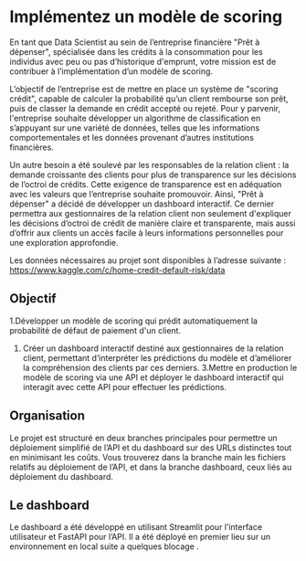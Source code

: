# Implémentez un modèle de scoring

En tant que Data Scientist au sein de l’entreprise financière "Prêt à dépenser", spécialisée dans les crédits à la consommation pour les individus avec peu ou pas d’historique d'emprunt, votre mission est de contribuer à l’implémentation d’un modèle de scoring.

L’objectif de l’entreprise est de mettre en place un système de "scoring crédit", capable de calculer la probabilité qu’un client rembourse son prêt, puis de classer la demande en crédit accepté ou rejeté. Pour y parvenir, l'entreprise souhaite développer un algorithme de classification en s’appuyant sur une variété de données, telles que les informations comportementales et les données provenant d’autres institutions financières.

Un autre besoin a été soulevé par les responsables de la relation client : la demande croissante des clients pour plus de transparence sur les décisions de l’octroi de crédits. Cette exigence de transparence est en adéquation avec les valeurs que l’entreprise souhaite promouvoir. Ainsi, "Prêt à dépenser" a décidé de développer un dashboard interactif. Ce dernier permettra aux gestionnaires de la relation client non seulement d'expliquer les décisions d’octroi de crédit de manière claire et transparente, mais aussi d’offrir aux clients un accès facile à leurs informations personnelles pour une exploration approfondie.

Les données nécessaires au projet sont disponibles à l’adresse suivante : https://www.kaggle.com/c/home-credit-default-risk/data


## Objectif 
1.Développer un modèle de scoring qui prédit automatiquement la probabilité de défaut de paiement d'un client.
1. Créer un dashboard interactif destiné aux gestionnaires de la relation client, permettant d’interpréter les prédictions du modèle et d’améliorer la compréhension des clients par ces derniers.
3.Mettre en production le modèle de scoring via une API et déployer le dashboard interactif qui interagit avec cette API pour effectuer les prédictions.

## Organisation
Le projet est structuré en deux branches principales pour permettre un déploiement simplifié de l’API et du dashboard sur des URLs distinctes tout en minimisant les coûts. Vous trouverez dans la branche main les fichiers relatifs au déploiement de l’API, et dans la branche dashboard, ceux liés au déploiement du dashboard.

## Le dashboard
Le dashboard a été développé en utilisant Streamlit pour l’interface utilisateur et FastAPI pour l’API. Il a été déployé en premier lieu sur un environnement en local suite a quelques blocage .
